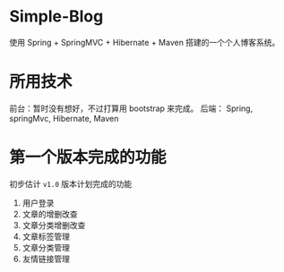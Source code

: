 # Simple-Blog
使用 Spring + SpringMVC + Hibernate + Maven 搭建的一个个人博客系统。 

# 所用技术
前台：暂时没有想好，不过打算用 bootstrap 来完成。
后端： Spring, springMvc, Hibernate, Maven

# 第一个版本完成的功能 

初步估计 `v1.0` 版本计划完成的功能

1. 用户登录
2. 文章的增删改查
3. 文章分类增删改查
4. 文章标签管理
5. 文章分类管理
6. 友情链接管理
